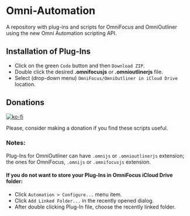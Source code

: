 # Omni-Automation
A repository with plug-ins and scripts for OmniFocus and OmniOutliner using the new Omni Automation scripting API.

## Installation of Plug-Ins

- Click on the green `Code` button and then `Download ZIP`.
- Double click the desired **.omnifocusjs** or **.omnioutlinerjs** file.
- Select (drop-down menu) `OmniFocus/OmniOutliner in iCloud Drive` location.

## Donations

[![ko-fi](https://ko-fi.com/img/githubbutton_sm.svg)](https://ko-fi.com/U7U74O49E)

Please, consider making a donation if you find these scripts useful.

### Notes: 

Plug-Ins for OmniOutliner can have `.omnijs` or `.omnioutlinerjs` extension; the ones for OmniFocus, `.omnijs` or `.omnifocusjs` extension.

#### If you do not want to store your Plug-Ins in OmniFocus iCloud Drive folder:

- Click `Automation > Configure...` menu item.
- Click `Add Linked Folder...` in the recently opened dialog.
- After double clicking Plug-In file, choose the recently linked folder.
